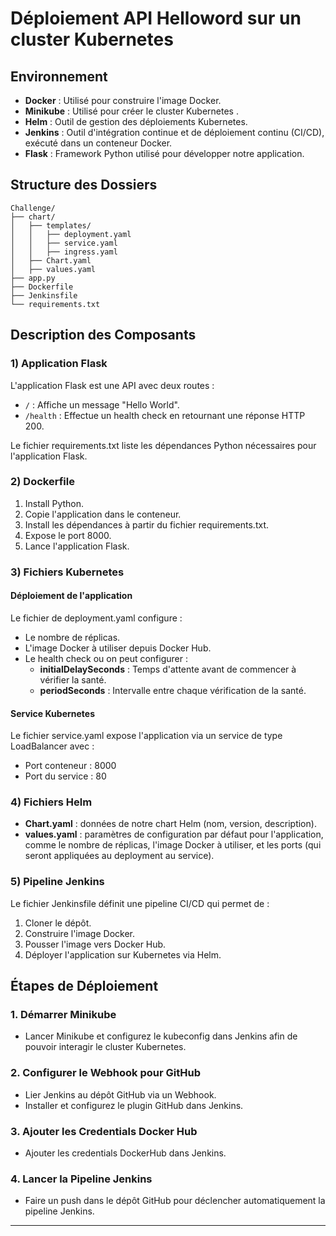 # Déploiement API Helloword sur un cluster Kubernetes

## Environnement

- **Docker** : Utilisé pour construire l'image Docker.
- **Minikube** : Utilisé pour créer le cluster Kubernetes .
- **Helm** : Outil de gestion des déploiements Kubernetes.
- **Jenkins** : Outil d'intégration continue et de déploiement continu (CI/CD), exécuté dans un conteneur Docker.
- **Flask** : Framework Python utilisé pour développer notre application.


## Structure des Dossiers

```
Challenge/
├── chart/
│   ├── templates/
│   │   ├── deployment.yaml
│   │   ├── service.yaml
│   │   ├── ingress.yaml
│   ├── Chart.yaml
│   ├── values.yaml
├── app.py
├── Dockerfile
├── Jenkinsfile
└── requirements.txt
```

## Description des Composants

### 1) Application Flask
L'application Flask est une  API avec deux routes :
- `/` : Affiche un message "Hello World".
- `/health` : Effectue un health check en retournant une réponse HTTP 200.

Le fichier requirements.txt liste les dépendances Python nécessaires pour l'application Flask.

### 2) Dockerfile
1. Install Python.
2. Copie l'application dans le conteneur.
3. Install les dépendances à partir du fichier requirements.txt.
4. Expose le port 8000.
5. Lance l'application Flask.

### 3) Fichiers Kubernetes
#### Déploiement de l'application
Le fichier de deployment.yaml configure :
- Le nombre de réplicas.
- L'image Docker à utiliser depuis Docker Hub.
- Le health check ou on peut configurer :
  - **initialDelaySeconds** : Temps d'attente avant de commencer à vérifier la santé.
  - **periodSeconds** : Intervalle entre chaque vérification de la santé.

#### Service Kubernetes
Le fichier service.yaml expose l'application via un service de type LoadBalancer avec :
- Port conteneur : 8000
- Port du service : 80

### 4) Fichiers Helm
- **Chart.yaml** : données de notre chart Helm (nom, version, description).
- **values.yaml** : paramètres de configuration par défaut pour l'application, comme le nombre de réplicas, l'image Docker à utiliser, et les ports (qui seront appliquées au deployment au service).

### 5) Pipeline Jenkins
Le fichier Jenkinsfile définit une pipeline CI/CD qui permet de :
1. Cloner le dépôt.
2. Construire l'image Docker.
3. Pousser l'image vers Docker Hub.
4. Déployer l'application sur Kubernetes via Helm.

## Étapes de Déploiement

### 1. Démarrer Minikube
- Lancer Minikube et configurez le kubeconfig dans Jenkins afin de pouvoir interagir le cluster Kubernetes.

### 2. Configurer le Webhook pour GitHub
- Lier Jenkins au dépôt GitHub via un Webhook.
- Installer et configurez le plugin GitHub dans Jenkins.

### 3. Ajouter les Credentials Docker Hub
- Ajouter les credentials DockerHub dans Jenkins.

### 4. Lancer la Pipeline Jenkins
- Faire un push dans le dépôt GitHub pour déclencher automatiquement la pipeline Jenkins.

---
